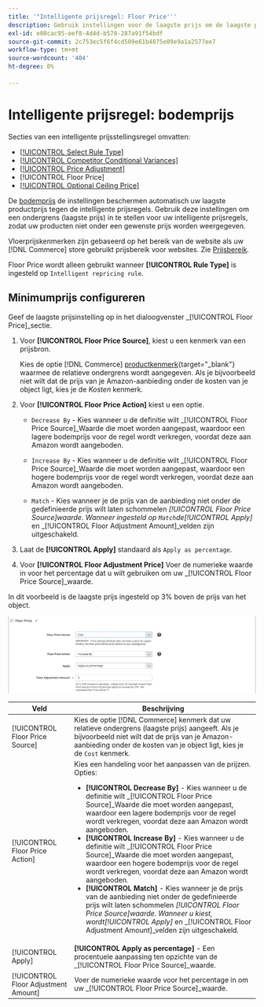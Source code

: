 ```yaml
---
title: '"Intelligente prijsregel: Floor Price'''
description: Gebruik instellingen voor de laagste prijs om de laagste prijs te bepalen voor een intelligente prijsregel voor het beheren van je Amazon-aanbiedingen.
exl-id: e00cac95-eef8-4d4d-b578-287a91f54bdf
source-git-commit: 2c753ec5f6f4cd509e61b4875e09e9a1a2577ee7
workflow-type: tm+mt
source-wordcount: '404'
ht-degree: 0%

---
```


# Intelligente prijsregel: bodemprijs

Secties van een intelligente prijsstellingsregel omvatten:

- [[!UICONTROL Select Rule Type]](./intelligent-repricing-rules.md)
- [[!UICONTROL Competitor Conditional Variances]](./competitor-conditional-variances.md)
- [[!UICONTROL Price Adjustment]](./price-adjustment.md)
- [!UICONTROL Floor Price]
- [[!UICONTROL Optional Ceiling Price]](./optional-ceiling-price.md)

De [bodemprijs](./floor-price.md) de instellingen beschermen automatisch uw laagste productprijs tegen de intelligente prijsregels. Gebruik deze instellingen om een ondergrens (laagste prijs) in te stellen voor uw intelligente prijsregels, zodat uw producten niet onder een gewenste prijs worden weergegeven.

Vloerprijskenmerken zijn gebaseerd op het bereik van de website als uw [!DNL Commerce] store gebruikt prijsbereik voor websites. Zie [Prijsbereik](./price-scope.md).

Floor Price wordt alleen gebruikt wanneer **[!UICONTROL Rule Type]** is ingesteld op `Intelligent repricing rule`.

## Minimumprijs configureren

Geef de laagste prijsinstelling op in het dialoogvenster _[!UICONTROL Floor Price]_sectie.

1. Voor **[!UICONTROL Floor Price Source]**, kiest u een kenmerk van een prijsbron.

   Kies de optie [!DNL Commerce] [productkenmerk](https://docs.magento.com/user-guide/catalog/product-attributes.html){target=&quot;_blank&quot;} waarmee de relatieve ondergrens wordt aangegeven. Als je bijvoorbeeld niet wilt dat de prijs van je Amazon-aanbieding onder de kosten van je object ligt, kies je de *Kosten* kenmerk.

1. Voor **[!UICONTROL Floor Price Action]** kiest u een optie.

   - `Decrease By` - Kies wanneer u de definitie wilt _[!UICONTROL Floor Price Source]_Waarde die moet worden aangepast, waardoor een lagere bodemprijs voor de regel wordt verkregen, voordat deze aan Amazon wordt aangeboden.

   - `Increase By` - Kies wanneer u de definitie wilt _[!UICONTROL Floor Price Source]_Waarde die moet worden aangepast, waardoor een hogere bodemprijs voor de regel wordt verkregen, voordat deze aan Amazon wordt aangeboden.

   - `Match` - Kies wanneer je de prijs van de aanbieding niet onder de gedefinieerde prijs wilt laten schommelen _[!UICONTROL Floor Price Source]_waarde. Wanneer ingesteld op `Match`de_[!UICONTROL Apply]_ en _[!UICONTROL Floor Adjustment Amount]_velden zijn uitgeschakeld.

1. Laat de **[!UICONTROL Apply]** standaard als `Apply as percentage`.

1. Voor **[!UICONTROL Floor Adjustment Price]** Voer de numerieke waarde in voor het percentage dat u wilt gebruiken om uw _[!UICONTROL Floor Price Source]_waarde.

In dit voorbeeld is de laagste prijs ingesteld op 3% boven de prijs van het object.

![Voorbeeld van een intelligente prijsregel - minimumprijs](assets/ob-intelligent-pricde-rule-floor-price.png)

| Veld | Beschrijving |
|--- |--- |
| [!UICONTROL Floor Price Source] | Kies de optie [!DNL Commerce] kenmerk dat uw relatieve ondergrens (laagste prijs) aangeeft. Als je bijvoorbeeld niet wilt dat de prijs van je Amazon-aanbieding onder de kosten van je object ligt, kies je de `Cost` kenmerk. |
| [!UICONTROL Floor Price Action] | Kies een handeling voor het aanpassen van de prijzen. Opties:<ul><li>**[!UICONTROL Decrease By]** - Kies wanneer u de definitie wilt _[!UICONTROL Floor Price Source]_Waarde die moet worden aangepast, waardoor een lagere bodemprijs voor de regel wordt verkregen, voordat deze aan Amazon wordt aangeboden.</li><li>**[!UICONTROL Increase By]** - Kies wanneer u de definitie wilt _[!UICONTROL Floor Price Source]_Waarde die moet worden aangepast, waardoor een hogere bodemprijs voor de regel wordt verkregen, voordat deze aan Amazon wordt aangeboden.</li><li>**[!UICONTROL Match]** - Kies wanneer je de prijs van de aanbieding niet onder de gedefinieerde prijs wilt laten schommelen _[!UICONTROL Floor Price Source]_waarde. Wanneer u kiest, wordt_[!UICONTROL Apply]_ en _[!UICONTROL Floor Adjustment Amount]_velden zijn uitgeschakeld.</li></ul> |
| [!UICONTROL Apply] | **[!UICONTROL Apply as percentage]** - Een procentuele aanpassing ten opzichte van de _[!UICONTROL Floor Price Source]_waarde. |
| [!UICONTROL Floor Adjustment Amount] | Voer de numerieke waarde voor het percentage in om uw _[!UICONTROL Floor Price Source]_waarde. |

